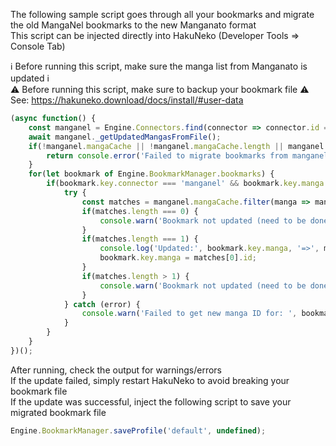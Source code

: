 The following sample script goes through all your bookmarks and migrate the old MangaNel bookmarks to the new Manganato format  
This script can be injected directly into HakuNeko (Developer Tools => Console Tab)

:information_source: Before running this script, make sure the manga list from Manganato is updated :information_source:  
:warning: Before running this script, make sure to backup your bookmark file :warning:  
See: https://hakuneko.download/docs/install/#user-data

```javascript
(async function() {
    const manganel = Engine.Connectors.find(connector => connector.id === 'manganel');
    await manganel._getUpdatedMangasFromFile();
    if(!manganel.mangaCache || !manganel.mangaCache.length || manganel.mangaCache.some(manga => manga.id.includes('manganelo.com/manga/'))) {
        return console.error('Failed to migrate bookmarks from manganel to manganato! Please synchronize (update) the manga list from manganato with HakuNeko firdt before running this script.');
    }
    for(let bookmark of Engine.BookmarkManager.bookmarks) {
        if(bookmark.key.connector === 'manganel' && bookmark.key.manga.includes('manganelo.com/manga/')) {
            try {
                const matches = manganel.mangaCache.filter(manga => manga.title === bookmark.title.manga);
                if(matches.length === 0) {
                    console.warn('Bookmark not updated (need to be done manually in HakuNeko)! No matching manga found for:', bookmark.title.manga);
                }
                if(matches.length === 1) {
                    console.log('Updated:', bookmark.key.manga, '=>', matches[0].id);
                    bookmark.key.manga = matches[0].id;
                }
                if(matches.length > 1) {
                    console.warn('Bookmark not updated (need to be done manually in HakuNeko)! Too many matching mangas found for:', bookmark.title.manga, '=>', matches.map(manga => manga.title).join(' || '));
                }
            } catch (error) {
                console.warn('Failed to get new manga ID for: ', bookmark.key.manga, error);
            }
        }
    }
})();
```

After running, check the output for warnings/errors  
If the update failed, simply restart HakuNeko to avoid breaking your bookmark file  
If the update was successful, inject the following script to save your migrated bookmark file

```javascript
Engine.BookmarkManager.saveProfile('default', undefined);
```